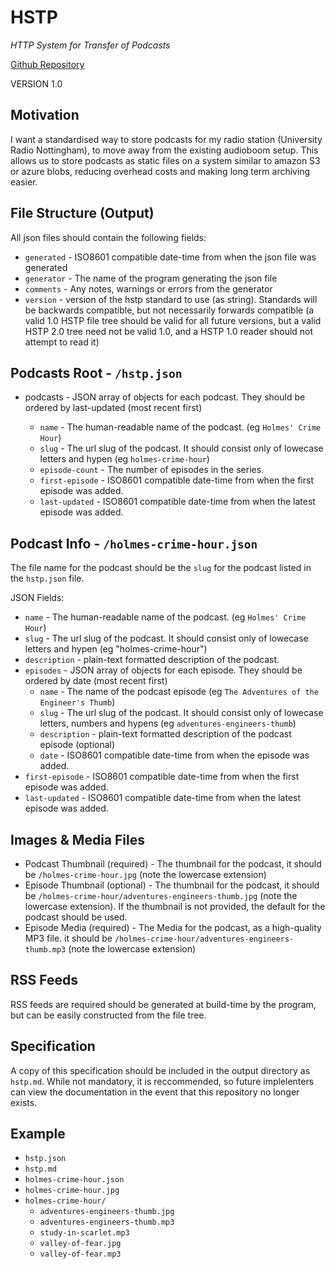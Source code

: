 # HSTP

*HTTP System for Transfer of Podcasts*

[Github Repository](https://github.com/URN/hstp)

VERSION 1.0

## Motivation

I want a standardised way to store podcasts for my radio station (University Radio Nottingham), to move away from the existing audioboom setup. This allows us to store podcasts as static files on a system similar to amazon S3 or azure blobs, reducing overhead costs and making long term archiving easier.

## File Structure (Output)

All json files should contain the following fields:

-   `generated` - ISO8601 compatible date-time from when the json file
    was generated
-   `generator` - The name of the program generating the json file
-   `comments` - Any notes, warnings or errors from the generator
-   `version` - version of the hstp standard to use (as string). Standards will be backwards compatible, but not necessarily forwards compatible (a valid 1.0 HSTP file tree should be valid for all future versions, but a valid HSTP 2.0 tree need not be valid 1.0, and a HSTP 1.0 reader should not attempt to read it)

## Podcasts Root - `/hstp.json`

-   podcasts - JSON array of objects for each podcast. They should be
    ordered by last-updated (most recent first)

    -   `name` - The human-readable name of the podcast. (eg `Holmes' Crime Hour`)
    -   `slug` - The url slug of the podcast. It should consist only of lowecase letters and hypen (eg `holmes-crime-hour`)
    -   `episode-count` - The number of episodes in the series.
    -   `first-episode` - ISO8601 compatible date-time from when the first episode was added.
    -   `last-updated` - ISO8601 compatible date-time from when the latest episode was added.

## Podcast Info - `/holmes-crime-hour.json`

The file name for the podcast should be the `slug` for the podcast
listed in the `hstp.json` file.

JSON Fields:

-   `name` - The human-readable name of the podcast. (eg `Holmes' Crime Hour`)
-   `slug` - The url slug of the podcast. It should consist only of lowecase letters and hypen (eg "holmes-crime-hour")
-   `description` - plain-text formatted description of the podcast.
-   `episodes` - JSON array of objects for each episode. They should be ordered by date (most recent first)
    -   `name` - The name of the podcast episode (eg `The Adventures of the Engineer's Thumb`)
    -   `slug` - The url slug of the podcast. It should consist only of lowecase letters, numbers and hypens (eg `adventures-engineers-thumb`)
    -   `description` - plain-text formatted description of the podcast episode (optional)
    -   `date` - ISO8601 compatible date-time from when the episode was added.
-   `first-episode` - ISO8601 compatible date-time from when the first episode was added.
-   `last-updated` - ISO8601 compatible date-time from when the latest episode was added.

## Images & Media Files

-   Podcast Thumbnail (required) - The thumbnail for the podcast, it should be `/holmes-crime-hour.jpg` (note the lowercase extension)
-   Episode Thumbnail (optional) - The thumbnail for the podcast, it should be `/holmes-crime-hour/adventures-engineers-thumb.jpg` (note the lowercase extension). If the thumbnail is not provided, the default for the podcast should be used.
-   Episode Media (required) - The Media for the podcast, as a high-quality MP3 file. it should be `/holmes-crime-hour/adventures-engineers-thumb.mp3` (note the lowercase extension)

## RSS Feeds

RSS feeds are required should be generated at build-time by the program, but can be easily constructed from the file tree.

## Specification

A copy of this specification should be included in the output directory as `hstp.md`. While not mandatory, it is reccommended, so future implelenters can view the documentation in the event that this repository no longer exists.

## Example

-   `hstp.json`
-   `hstp.md`
-   `holmes-crime-hour.json`
-   `holmes-crime-hour.jpg`
-   `holmes-crime-hour/`
    -   `adventures-engineers-thumb.jpg`
    -   `adventures-engineers-thumb.mp3`
    -   `study-in-scarlet.mp3`
    -   `valley-of-fear.jpg`
    -   `valley-of-fear.mp3`
